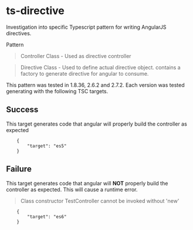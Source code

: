 # ts-directive

Investigation into specific Typescript pattern for writing AngularJS directives.

Pattern

> Controller Class - Used as directive controller

> Directive Class - Used to define actual directive object. contains a factory to generate directive for angular to consume.

This pattern was tested in 1.8.36, 2.6.2 and 2.7.2. Each version was tested generating with the following TSC targets.


## Success
This target generates code that angular will properly build the controller as expected

        {
            "target": "es5"
        }

## Failure
This target generates code that angular will **NOT** properly build the controller as expected. This will cause a runtime error.

> Class constructor TestController cannot be invoked without 'new'

        {
            "target": "es6"
        }